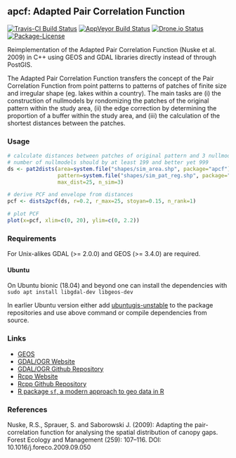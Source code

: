 ## apcf: Adapted Pair Correlation Function

[![Travis-CI Build Status](https://travis-ci.org/rnuske/apcf.svg?branch=master)](https://travis-ci.org/rnuske/apcf) 
[![AppVeyor Build Status](https://ci.appveyor.com/api/projects/status/github/rnuske/apcf?branch=master&svg=true)](https://ci.appveyor.com/project/rnuske/apcf) 
[![Drone.io Status](https://cloud.drone.io/api/badges/rnuske/apcf/status.svg)](https://cloud.drone.io/rnuske/apcf) 
[![Package-License](https://img.shields.io/badge/license-GPL--3-brightgreen.svg?style=flat)](http://www.gnu.org/licenses/gpl-3.0.html) 


Reimplementation of the Adapted Pair Correlation Function (Nuske et al. 2009) in C++ using GEOS and GDAL libraries directly instead of through PostGIS.

The Adapted Pair Correlation Function transfers the concept of the Pair Correlation Function from point patterns to patterns of patches of finite size and irregular shape (eg. lakes within a country). The main tasks are (i) the construction of nullmodels by rondomizing the patches of the original pattern within the study area, (ii) the edge correction by determining the proportion of a buffer within the study area, and (iii) the calculation of the shortest distances between the patches.

### Usage
```r
# calculate distances between patches of original pattern and 3 nullmodels
# number of nullmodels should by at least 199 and better yet 999
ds <- pat2dists(area=system.file("shapes/sim_area.shp", package="apcf"),
                pattern=system.file("shapes/sim_pat_reg.shp", package="apcf"),
                max_dist=25, n_sim=3)

# derive PCF and envelope from distances
pcf <- dists2pcf(ds, r=0.2, r_max=25, stoyan=0.15, n_rank=1)

# plot PCF
plot(x=pcf, xlim=c(0, 20), ylim=c(0, 2.2))
```


### Requirements
For Unix-alikes GDAL (>= 2.0.0) and GEOS (>= 3.4.0) are required.

#### Ubuntu
On Ubuntu bionic (18.04) and beyond one can install the dependencies with `sudo apt install libgdal-dev libgeos-dev`

In earlier Ubuntu version either add [ubuntugis-unstable](http://ppa.launchpad.net/ubuntugis/ubuntugis-unstable/ubuntu/) to the package repositories and use above command or compile dependencies from source.


### Links
* [GEOS](https://trac.osgeo.org/geos/)
* [GDAL/OGR Website](http://www.gdal.org/)
* [GDAL/OGR Github Repository](https://github.com/OSGeo/gdal)
* [Rcpp Website](http://www.rcpp.org/)
* [Rcpp Github Repository](https://github.com/RcppCore/Rcpp)
* [R package `sf`, a modern approach to geo data in R](https://github.com/r-spatial/sf)


### References
Nuske, R.S., Sprauer, S. and Saborowski J. (2009): Adapting the pair-correlation function for analysing the spatial distribution of canopy gaps. Forest Ecology and Management (259): 107–116. DOI: 10.1016/j.foreco.2009.09.050
